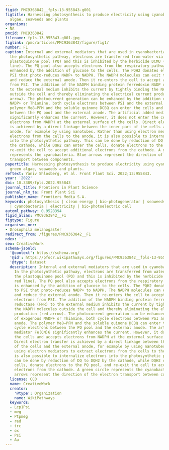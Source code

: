 ```yaml
---
figid: PMC9363842__fpls-13-955843-g001
figtitle: Harnessing photosynthesis to produce electricity using cyanobacteria, green
  algae, seaweeds and plants
organisms:
- NA
pmcid: PMC9363842
filename: fpls-13-955843-g001.jpg
figlink: /pmc/articles/PMC9363842/figure/fig1/
number: F1
caption: Internal and external mediators that are used in cyanobacterial BPECs. In
  the photosynthetic pathway, electrons are transferred from water via PSII to the
  plastoquinone pool (PQ) and this is inhibited by the herbicide DCMU (dashed red
  line). The PQ pool also accepts electrons from the respiratory pathway which is
  enhanced by the addition of glucose to the cells. The PQH2 donates electrons to
  PSI that photo-reduces NADP+ to NADPH. The NADPH molecules can exit the cyanobacteria
  and reduce the external anode. Then it re-enters the cell to accept additional electrons
  from PSI. The addition of the NADPH binding protein ferredoxin NADP reductase (FNR)
  to the external medium inhibits the current by tightly binding the NADPH molecules
  outside the cell and thereby eliminating the electrical current production (red
  arrow). The photocurrent generation can be enhanced by the addition of exogenous
  NADP+ or Thiamine, both cycle electrons between PSI and the external anode. The
  polymer Me8–PFM and the soluble quinone DCBQ can enter the cells and cycle electrons
  between the PQ pool and the external anode. The artificial added mediator Fe(CN)6
  significantly enhances the current. However, it does not enter the cells and accepts
  electrons from NADPH at the external surface of the cells. Direct electron transfer
  is achieved by a direct linkage between the inner part of the cells and the external
  anode, for example by using nanotubes. Rather than using electron mediators to extract
  electrons from the cells to the anode, it is also possible to internalize electrons
  into the photosynthetic pathway. This can be done by reduction of DQ to DQH2 by
  the cathode, while DQH2 can enter the cells, donate electrons to the PQ pool, and
  re-exit the cell to accept additional electrons from the cathode. A green circle
  represents the cyanobacteria. Blue arrows represent the direction of the electron
  transport between components.
papertitle: Harnessing photosynthesis to produce electricity using cyanobacteria,
  green algae, seaweeds and plants.
reftext: Yaniv Shlosberg, et al. Front Plant Sci. 2022;13:955843.
year: '2022'
doi: 10.3389/fpls.2022.955843
journal_title: Frontiers in Plant Science
journal_nlm_ta: Front Plant Sci
publisher_name: Frontiers Media S.A.
keywords: photosynthesis | clean energy | bio-photogenerator | seaweeds | green algae
  | cyanobacteria | electricity | bio-photoelectric cell
automl_pathway: 0.9528394
figid_alias: PMC9363842__F1
figtype: Figure
organisms_ner:
- Drosophila melanogaster
redirect_from: /figures/PMC9363842__F1
ndex: ''
seo: CreativeWork
schema-jsonld:
  '@context': https://schema.org/
  '@id': https://pfocr.wikipathways.org/figures/PMC9363842__fpls-13-955843-g001.html
  '@type': Dataset
  description: Internal and external mediators that are used in cyanobacterial BPECs.
    In the photosynthetic pathway, electrons are transferred from water via PSII to
    the plastoquinone pool (PQ) and this is inhibited by the herbicide DCMU (dashed
    red line). The PQ pool also accepts electrons from the respiratory pathway which
    is enhanced by the addition of glucose to the cells. The PQH2 donates electrons
    to PSI that photo-reduces NADP+ to NADPH. The NADPH molecules can exit the cyanobacteria
    and reduce the external anode. Then it re-enters the cell to accept additional
    electrons from PSI. The addition of the NADPH binding protein ferredoxin NADP
    reductase (FNR) to the external medium inhibits the current by tightly binding
    the NADPH molecules outside the cell and thereby eliminating the electrical current
    production (red arrow). The photocurrent generation can be enhanced by the addition
    of exogenous NADP+ or Thiamine, both cycle electrons between PSI and the external
    anode. The polymer Me8–PFM and the soluble quinone DCBQ can enter the cells and
    cycle electrons between the PQ pool and the external anode. The artificial added
    mediator Fe(CN)6 significantly enhances the current. However, it does not enter
    the cells and accepts electrons from NADPH at the external surface of the cells.
    Direct electron transfer is achieved by a direct linkage between the inner part
    of the cells and the external anode, for example by using nanotubes. Rather than
    using electron mediators to extract electrons from the cells to the anode, it
    is also possible to internalize electrons into the photosynthetic pathway. This
    can be done by reduction of DQ to DQH2 by the cathode, while DQH2 can enter the
    cells, donate electrons to the PQ pool, and re-exit the cell to accept additional
    electrons from the cathode. A green circle represents the cyanobacteria. Blue
    arrows represent the direction of the electron transport between components.
  license: CC0
  name: CreativeWork
  creator:
    '@type': Organization
    name: WikiPathways
  keywords:
  - Lcp1Psi
  - meg
  - Ptpmeg
  - red
  - trc
  - ox
  - Psi
  - Au
---
```

